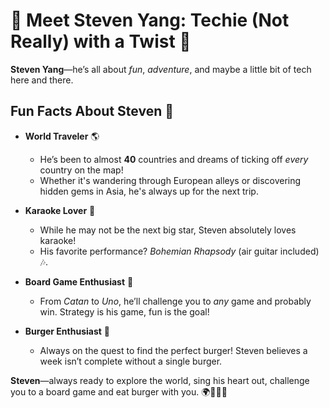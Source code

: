 # 🎉 Meet **Steven Yang**: Techie (Not Really) with a Twist 🌟

**Steven Yang**—he’s all about _fun_, _adventure_, and maybe a little bit of tech here and there.

## Fun Facts About Steven 🚀

-   **World Traveler** 🌎

    -   He’s been to almost **40** countries and dreams of ticking off _every_ country on the map!
    -   Whether it's wandering through European alleys or discovering hidden gems in Asia, he's always up for the next trip.

-   **Karaoke Lover** 🎤

    -   While he may not be the next big star, Steven absolutely loves karaoke!
    -   His favorite performance? _Bohemian Rhapsody_ (air guitar included) 🎶.

-   **Board Game Enthusiast** 🎲

    -   From _Catan_ to _Uno_, he’ll challenge you to _any_ game and probably win. Strategy is his game, fun is the goal!

-   **Burger Enthusiast** 🍔
    -   Always on the quest to find the perfect burger! Steven believes a week isn’t complete without a single burger.

**Steven**—always ready to explore the world, sing his heart out, challenge you to a board game and eat burger with you. 🌍🎤🎲🍔
